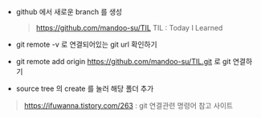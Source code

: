 -   github 에서 새로운 branch 를 생성

    > https://github.com/mandoo-su/TIL
    > TIL : Today I Learned

-   git remote -v 로 연결되어있는 git url 확인하기
-   git remote add origin https://github.com/mandoo-su/TIL.git 로 git 연결하기

-   source tree 의 create 를 눌러 해당 폴더 추가

> https://ifuwanna.tistory.com/263 : git 연결관련 명령어 참고 사이트
